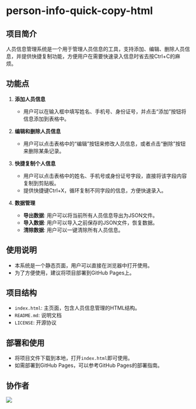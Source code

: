 # person-info-quick-copy-html

## 项目简介

人员信息管理系统是一个用于管理人员信息的工具，支持添加、编辑、删除人员信息，并提供快捷复制功能，方便用户在需要快速录入信息时省去按Ctrl+C的麻烦。

## 功能点

1. **添加人员信息**
   - 用户可以在输入框中填写姓名、手机号、身份证号，并点击“添加”按钮将信息添加到表格中。

2. **编辑和删除人员信息**
   - 用户可以点击表格中的“编辑”按钮来修改人员信息，或者点击“删除”按钮来删除某条记录。

3. **快捷复制个人信息**
   - 用户可以点击表格中的姓名、手机号或身份证号字段，直接将该字段内容复制到剪贴板。
   - 提供快捷键Ctrl+X，循环复制不同字段的信息，方便快速录入。

4. **数据管理**
   - **导出数据**: 用户可以将当前所有人员信息导出为JSON文件。
   - **导入数据**: 用户可以导入之前保存的JSON文件，恢复数据。
   - **清除数据**: 用户可以一键清除所有人员信息。

## 使用说明

- 本系统是一个静态页面，用户可以直接在浏览器中打开使用。
- 为了方便使用，建议将项目部署到GitHub Pages上。

## 项目结构

- `index.html`: 主页面，包含人员信息管理的HTML结构。
- `README.md`: 说明文档
- `LICENSE`: 开源协议

## 部署和使用

- 将项目文件下载到本地，打开`index.html`即可使用。
- 如需部署到GitHub Pages，可以参考GitHub Pages的部署指南。

## 协作者

![](https://contrib.nn.ci/api?repo=Aric-Sun/person-info-quick-copy-html)

